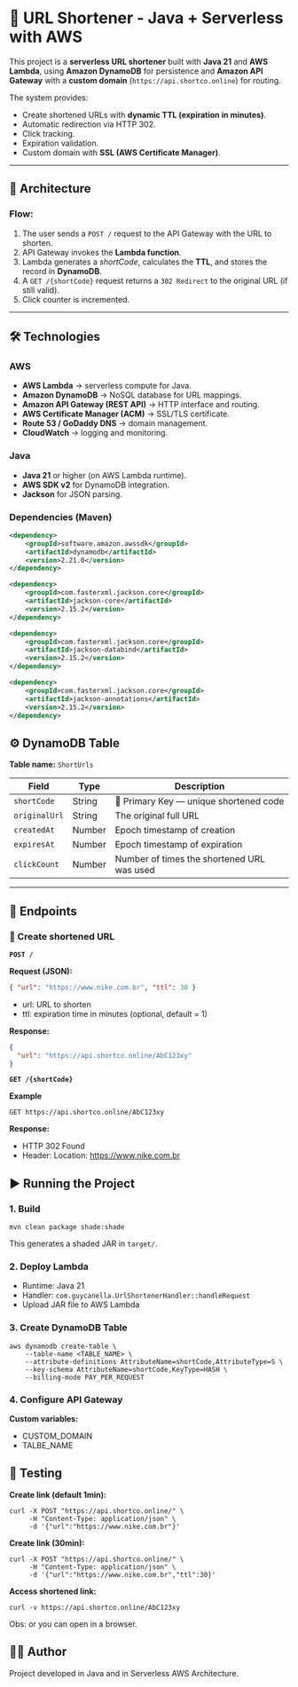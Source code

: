 # 🔗 URL Shortener - Java + Serverless with AWS

This project is a **serverless URL shortener** built with **Java 21** and **AWS Lambda**, using **Amazon DynamoDB** for persistence and **Amazon API Gateway** with a **custom domain** (`https://api.shortco.online`) for routing.

The system provides:
- Create shortened URLs with **dynamic TTL (expiration in minutes)**.
- Automatic redirection via HTTP 302.
- Click tracking.
- Expiration validation.
- Custom domain with **SSL (AWS Certificate Manager)**.

---

## 🚀 Architecture

### Flow:
1. The user sends a `POST /` request to the API Gateway with the URL to shorten.
2. API Gateway invokes the **Lambda function**.
3. Lambda generates a *shortCode*, calculates the **TTL**, and stores the record in **DynamoDB**.
4. A `GET /{shortCode}` request returns a `302 Redirect` to the original URL (if still valid).
5. Click counter is incremented.

---

## 🛠️ Technologies

### **AWS**
- **AWS Lambda** → serverless compute for Java.
- **Amazon DynamoDB** → NoSQL database for URL mappings.
- **Amazon API Gateway (REST API)** → HTTP interface and routing.
- **AWS Certificate Manager (ACM)** → SSL/TLS certificate.
- **Route 53 / GoDaddy DNS** → domain management.
- **CloudWatch** → logging and monitoring.

### **Java**
- **Java 21** or higher (on AWS Lambda runtime).
- **AWS SDK v2** for DynamoDB integration.
- **Jackson** for JSON parsing.

### **Dependencies (Maven)**
```xml
<dependency>
    <groupId>software.amazon.awssdk</groupId>
    <artifactId>dynamodb</artifactId>
    <version>2.21.0</version>
</dependency>

<dependency>
    <groupId>com.fasterxml.jackson.core</groupId>
    <artifactId>jackson-core</artifactId>
    <version>2.15.2</version>
</dependency>

<dependency>
    <groupId>com.fasterxml.jackson.core</groupId>
    <artifactId>jackson-databind</artifactId>
    <version>2.15.2</version>
</dependency>

<dependency>
    <groupId>com.fasterxml.jackson.core</groupId>
    <artifactId>jackson-annotations</artifactId>
    <version>2.15.2</version>
</dependency>
```

## ⚙️ DynamoDB Table

**Table name:** `ShortUrls`

| Field        | Type   | Description                                |
|--------------|--------|--------------------------------------------|
| `shortCode`  | String | 🔑 Primary Key — unique shortened code      |
| `originalUrl`| String | The original full URL                      |
| `createdAt`  | Number | Epoch timestamp of creation                 |
| `expiresAt`  | Number | Epoch timestamp of expiration               |
| `clickCount` | Number | Number of times the shortened URL was used  |

---

## 📌 Endpoints

### 🔹 Create shortened URL
**`POST /`**

**Request (JSON):**
```json
{ "url": "https://www.nike.com.br", "ttl": 30 }
```
* url: URL to shorten
* ttl: expiration time in minutes (optional, default = 1)

**Response:**
```json
{
  "url": "https://api.shortco.online/AbC123xy"
}
```

**`GET /{shortCode}`**

**Example**

`GET https://api.shortco.online/AbC123xy`

**Response:**
* HTTP 302 Found
* Header: Location: https://www.nike.com.br

## ▶️ Running the Project

### 1. Build
```shell
mvn clean package shade:shade
```
This generates a shaded JAR in `target/`.

### 2. Deploy Lambda

* Runtime: Java 21
* Handler: `com.guycanella.UrlShortenerHandler::handleRequest`
* Upload JAR file to AWS Lambda

### 3. Create DynamoDB Table
```shell
aws dynamodb create-table \
    --table-name <TABLE_NAME> \
    --attribute-definitions AttributeName=shortCode,AttributeType=S \
    --key-schema AttributeName=shortCode,KeyType=HASH \
    --billing-mode PAY_PER_REQUEST
```

### 4. Configure API Gateway

**Custom variables:**
* CUSTOM_DOMAIN
* TALBE_NAME

## 🧪 Testing

**Create link (default 1min):**
```shell
curl -X POST "https://api.shortco.online/" \
     -H "Content-Type: application/json" \
     -d '{"url":"https://www.nike.com.br"}'
```

**Create link (30min):**
```shell
curl -X POST "https://api.shortco.online/" \
     -H "Content-Type: application/json" \
     -d '{"url":"https://www.nike.com.br","ttl":30}'
```

**Access shortened link:**
```shell
curl -v https://api.shortco.online/AbC123xy
```

Obs: or you can open in a browser.

## 👨‍💻 Author
Project developed in Java and in Serverless AWS Architecture.